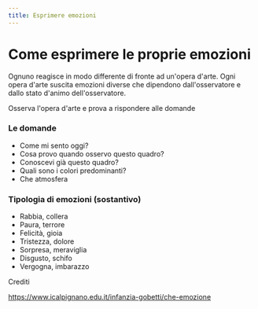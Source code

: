 ```yaml
---
title: Esprimere emozioni
---
```


# Come esprimere le proprie emozioni

Ognuno reagisce in modo differente di fronte ad un'opera d'arte. Ogni opera d'arte suscita emozioni diverse che dipendono dall'osservatore e dallo stato d'animo dell'osservatore.

Osserva l'opera d'arte e prova a rispondere alle domande

### Le domande

- Come mi sento oggi?
- Cosa provo quando osservo questo quadro?
- Conoscevi già questo quadro?
- Quali sono i colori predominanti?
- Che atmosfera 

### Tipologia di emozioni (sostantivo)
- Rabbia, collera
- Paura, terrore
- Felicità, gioia
- Tristezza, dolore
- Sorpresa, meraviglia
- Disgusto, schifo
- Vergogna, imbarazzo


Crediti

https://www.icalpignano.edu.it/infanzia-gobetti/che-emozione

